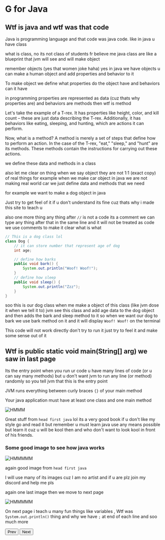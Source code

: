 # G for Java

## Wtf is java and wtf was that code

Java is programming language and that code was java code. like in java u have class

what is class, no its not class of students fr believe me java class are like a blueprint that jvm will see and will make object 

remember objects (yes that women joke haha) yes in java we have objects u can make a human object and add properties and behavior to it 

To make object we define what properties do the object have and behaviors can it have

in programming properties are represented as data (cuz thats why properties are) and behaviors are methods then wtf is method

Let's take the example of a T-rex. It has properties like height, color, and kill count – these are just data describing the T-rex. Additionally, it has behaviors like eating, sleeping, and hunting, which are actions it can perform.

Now, what is a method? A method is merely a set of steps that define how to perform an action. In the case of the T-rex, "eat," "sleep," and "hunt" are its methods. These methods contain the instructions for carrying out these actions.


we define these data and methods in a class

also let me clear on thing when we say object they are not 1:1 (exact copy) of real things for example when we make car object in java we are not making real world car we just define data and methods that we need

for example we want to make a dog object in java

Just try to get feel of it if u don't understand its fine cuz thats why i made this site to teach u

also one more thing any thing after `//` is not a code its a comment we can type any thing after that in the same line and it will not be treated as code we use comments to make it clear what is what

```java
// This is a dog class lol
class Dog {
    // it can store number that represent age of dog
    int age;

    // define how barks
    public void bark() {
        System.out.println("Woof! Woof!");
    }
    // define how sleep
    public void sleep() {
        System.out.println("Zzz");
    }
}
```

soo this is our dog class when me make a object of this class (like jvm dose it when we tell it to) jvm see this class and add age data to the dog object and then adds the bark and sleep method to it so when we want our dog to bark we use bark method on it and it will display `Woof! Woof!` on the terminal

<div class="note">
    This code will not work directly don't try to run it just try to feel it and make some sense out of it
</div>

## Wtf is public static void main(String[] arg) we saw in last page

Its the entry point when you run ur code u have many lines of code (or u can say many methods) but u don't want jvm to run any line (or method) randomly so you tell jvm that this is the entry point

JVM runs everything between curly braces `{}` of your main method

Your java application must have at least one class and one main method

![HMMM](https://i.imgur.com/Nn6ZBC7.png)

Great stuff from `head first java` lol its a very good book if u don't like my style go and read it but remember u must learn java use any means possible but learn it cuz u will be kool then and who don't want to look kool in front of his friends.

### Some good image to see how java works

![HMMMMM](https://i.imgur.com/cNJX21b.png)

again good image from `head first java`

I will use many of its images cuz I am no artist and if u are plz join my discord and help me pls

again one last image then we move to next page

![HMMMMM](https://i.imgur.com/lt9A3uz.png)


On next page i teach u many fun things like variables , Wtf was `System.out.println()` thing and why we have `;` at end of each line and soo much more

<button onclick="window.location.href = window.location.origin + '/java/pages/6.md';">Prev</button>
<button onclick="window.location.href = window.location.origin + '/java/pages/8.md';">Next</button>


